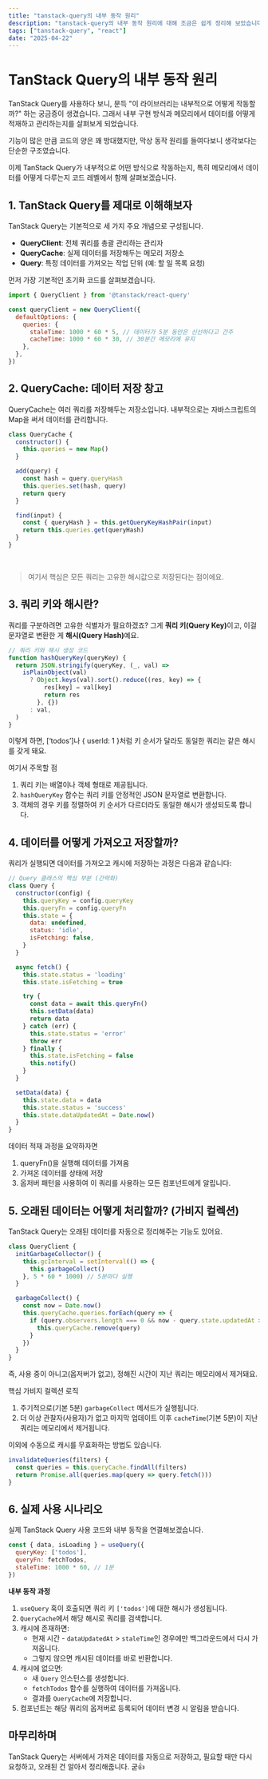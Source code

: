 ```yaml
---
title: "tanstack-query의 내부 동작 원리"
description: "tanstack-query의 내부 동작 원리에 대해 조금은 쉽게 정리해 보았습니다."
tags: ["tanstack-query", "react"]
date: "2025-04-22"
---
```




# TanStack Query의 내부 동작 원리

TanStack Query를 사용하다 보니, 문득 "이 라이브러리는 내부적으로 어떻게 작동할까?" 하는 궁금증이 생겼습니다.
그래서 내부 구현 방식과 메모리에서 데이터를 어떻게 적재하고 관리하는지를 살펴보게 되었습니다.

기능이 많은 만큼 코드의 양은 꽤 방대했지만, 막상 동작 원리를 들여다보니 생각보다는 단순한 구조였습니다.

이제 TanStack Query가 내부적으로 어떤 방식으로 작동하는지, 특히 메모리에서 데이터를 어떻게 다루는지 코드 레벨에서 함께 살펴보겠습니다.

## 1. TanStack Query를 제대로 이해해보자

TanStack Query는 기본적으로 세 가지 주요 개념으로 구성됩니다.

- **QueryClient**: 전체 쿼리를 총괄 관리하는 관리자
- **QueryCache**: 실제 데이터를 저장해두는 메모리 저장소
- **Query**: 특정 데이터를 가져오는 작업 단위 (예: 할 일 목록 요청)



먼저 가장 기본적인 초기화 코드를 살펴보겠습니다.

```javascript
import { QueryClient } from '@tanstack/react-query'

const queryClient = new QueryClient({
  defaultOptions: {
    queries: {
      staleTime: 1000 * 60 * 5, // 데이터가 5분 동안은 신선하다고 간주
      cacheTime: 1000 * 60 * 30, // 30분간 메모리에 유지
    },
  },
})
```

## 2. QueryCache: 데이터 저장 창고

QueryCache는 여러 쿼리를 저장해두는 저장소입니다. 내부적으로는 자바스크립트의 Map을 써서 데이터를 관리합니다.


```javascript
class QueryCache {
  constructor() {
    this.queries = new Map()
  }

  add(query) {
    const hash = query.queryHash
    this.queries.set(hash, query)
    return query
  }

  find(input) {
    const { queryHash } = this.getQueryKeyHashPair(input)
    return this.queries.get(queryHash)
  }
}

```
<br/>

> 여기서 핵심은 모든 쿼리는 고유한 해시값으로 저장된다는 점이에요.


## 3. 쿼리 키와 해시란?
쿼리를 구분하려면 고유한 식별자가 필요하겠죠? 그게 <strong>쿼리 키(Query Key)</strong>이고, 이걸 문자열로 변환한 게 <strong>해시(Query Hash)</strong>예요.

```javascript
// 쿼리 키와 해시 생성 코드
function hashQueryKey(queryKey) {
  return JSON.stringify(queryKey, (_, val) =>
    isPlainObject(val)
      ? Object.keys(val).sort().reduce((res, key) => {
          res[key] = val[key]
          return res
        }, {})
      : val,
  )
}
```

이렇게 하면, [‘todos’]나 { userId: 1 }처럼 키 순서가 달라도 동일한 쿼리는 같은 해시를 갖게 돼요.

여기서 주목할 점
1. 쿼리 키는 배열이나 객체 형태로 제공됩니다.
2. `hashQueryKey` 함수는 쿼리 키를 안정적인 JSON 문자열로 변환합니다.
3. 객체의 경우 키를 정렬하여 키 순서가 다르더라도 동일한 해시가 생성되도록 합니다.

## 4. 데이터를 어떻게 가져오고 저장할까?

쿼리가 실행되면 데이터를 가져오고 캐시에 저장하는 과정은 다음과 같습니다:

```javascript
// Query 클래스의 핵심 부분 (간략화)
class Query {
  constructor(config) {
    this.queryKey = config.queryKey
    this.queryFn = config.queryFn
    this.state = {
      data: undefined,
      status: 'idle',
      isFetching: false,
    }
  }

  async fetch() {
    this.state.status = 'loading'
    this.state.isFetching = true

    try {
      const data = await this.queryFn()
      this.setData(data)
      return data
    } catch (err) {
      this.state.status = 'error'
      throw err
    } finally {
      this.state.isFetching = false
      this.notify()
    }
  }

  setData(data) {
    this.state.data = data
    this.state.status = 'success'
    this.state.dataUpdatedAt = Date.now()
  }
}
```

데이터 적재 과정을 요약하자면
1. queryFn()을 실행해 데이터를 가져옴
2. 가져온 데이터를 상태에 저장
3. 옵저버 패턴을 사용하여 이 쿼리를 사용하는 모든 컴포넌트에게 알립니다.




## 5. 오래된 데이터는 어떻게 처리할까? (가비지 컬렉션)

TanStack Query는 오래된 데이터를 자동으로 정리해주는 기능도 있어요.

```javascript
class QueryClient {
  initGarbageCollector() {
    this.gcInterval = setInterval(() => {
      this.garbageCollect()
    }, 5 * 60 * 1000) // 5분마다 실행
  }

  garbageCollect() {
    const now = Date.now()
    this.queryCache.queries.forEach(query => {
      if (query.observers.length === 0 && now - query.state.updatedAt > query.cacheTime) {
        this.queryCache.remove(query)
      }
    })
  }
}
```

즉, 사용 중이 아니고(옵저버가 없고), 정해진 시간이 지난 쿼리는 메모리에서 제거돼요.

핵심 가비지 컬렉션 로직
1. 주기적으로(기본 5분) `garbageCollect` 메서드가 실행됩니다.
2. 더 이상 관찰자(사용자)가 없고 마지막 업데이트 이후 `cacheTime`(기본 5분)이 지난 쿼리는 메모리에서 제거됩니다.

이외에 수동으로 캐시를 무효화하는 방법도 있습니다.

```javascript
invalidateQueries(filters) {
  const queries = this.queryCache.findAll(filters)
  return Promise.all(queries.map(query => query.fetch()))
}
```

## 6. 실제 사용 시나리오

실제 TanStack Query 사용 코드와 내부 동작을 연결해보겠습니다.

```javascript
const { data, isLoading } = useQuery({
  queryKey: ['todos'],
  queryFn: fetchTodos,
  staleTime: 1000 * 60, // 1분
})
```

**내부 동작 과정**
1. `useQuery` 훅이 호출되면 쿼리 키 `['todos']`에 대한 해시가 생성됩니다.
2. `QueryCache`에서 해당 해시로 쿼리를 검색합니다.
3. 캐시에 존재하면:
   - 현재 시간 - `dataUpdatedAt` > `staleTime`인 경우에만 백그라운드에서 다시 가져옵니다.
   - 그렇지 않으면 캐시된 데이터를 바로 반환합니다.
4. 캐시에 없으면:
   - 새 `Query` 인스턴스를 생성합니다.
   - `fetchTodos` 함수를 실행하여 데이터를 가져옵니다.
   - 결과를 `QueryCache`에 저장합니다.
5. 컴포넌트는 해당 쿼리의 옵저버로 등록되어 데이터 변경 시 알림을 받습니다.

## 마무리하며

TanStack Query는 서버에서 가져온 데이터를 자동으로 저장하고, 필요할 때만 다시 요청하고, 오래된 건 알아서 정리해줍니다. 굳👍
